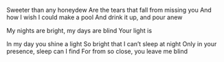 Sweeter than any honeydew
Are the tears that fall from missing you
And how I wish I could make a pool
And drink it up, and pour anew

My nights are bright, my days are blind
Your light is 



In my day you shine a light
So bright that I can’t sleep at night
Only in your presence, sleep can I find
For from so close, you leave me blind

